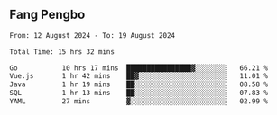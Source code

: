 ## Fang Pengbo

<!--START_SECTION:waka-->

```txt
From: 12 August 2024 - To: 19 August 2024

Total Time: 15 hrs 32 mins

Go           10 hrs 17 mins  ████████████████▓░░░░░░░░   66.21 %
Vue.js       1 hr 42 mins    ██▓░░░░░░░░░░░░░░░░░░░░░░   11.01 %
Java         1 hr 19 mins    ██░░░░░░░░░░░░░░░░░░░░░░░   08.58 %
SQL          1 hr 13 mins    ██░░░░░░░░░░░░░░░░░░░░░░░   07.83 %
YAML         27 mins         ▓░░░░░░░░░░░░░░░░░░░░░░░░   02.99 %
```

<!--END_SECTION:waka-->